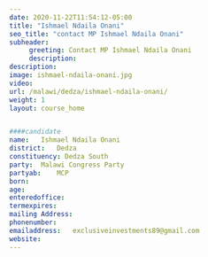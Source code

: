 ```yaml
---
date: 2020-11-22T11:54:12-05:00
title: "Ishmael Ndaila Onani"
seo_title: "contact MP Ishmael Ndaila Onani"
subheader:
     greeting: Contact MP Ishmael Ndaila Onani
     description: 
description: 
image: ishmael-ndaila-onani.jpg
video: 
url: /malawi/dedza/ishmael-ndaila-onani/
weight: 1
layout: course_home


####candidate
name:	Ishmael Ndaila Onani
district:	Dedza
constituency: Dedza South
party:	Malawi Congress Party
partyab:	MCP
born:
age: 
enteredoffice:	
termexpires:	
mailing Address:
phonenumber:	
emailaddress:	exclusiveinvestments89@gmail.com
website:	
---
```


